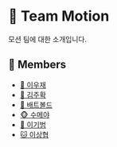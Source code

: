 # 🦾 Team Motion

모션 팀에 대한 소개입니다.

<!-- TODO: 내용 정리 하고 추가하기 -->

## 👥 Members

- [🤖 이우재](/profile/motion/members/woojae.md)
- [🐔 김주확](/profile/motion/members/juhwak.md)
- [🦊 배트볼드](/profile/motion/members/batbold.md)
- [🐵 수메야](/profile/motion/members/soumayya.md)
- [🐯 이기범](/profile/motion/members/kibeom.md)
- [🐱 이상협](/profile/motion/members/sanghyeop.md)

